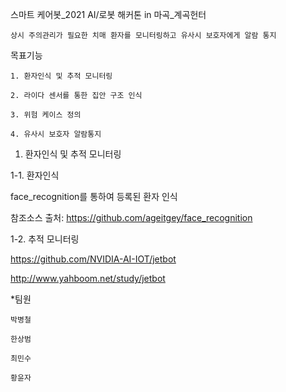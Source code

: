 스마트 케어봇_2021 AI/로봇 해커톤 in 마곡_계곡헌터

    상시 주의관리가 필요한 치매 환자를 모니터링하고 유사시 보호자에게 알람 통지

목표기능

    1. 환자인식 및 추적 모니터링
	
    2. 라이다 센서를 통한 집안 구조 인식
	
    3. 위험 케이스 정의
	
    4. 유사시 보호자 알람통지

1. 환자인식 및 추적 모니터링

1-1. 환자인식

face_recognition를 통하여 등록된 환자 인식


참조소스 출처:
https://github.com/ageitgey/face_recognition

1-2. 추적 모니터링

https://github.com/NVIDIA-AI-IOT/jetbot

http://www.yahboom.net/study/jetbot



*팀원

	박병철

	한상범

	최민수

	황윤자

